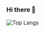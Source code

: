 ### Hi there 👋
 
![Top Langs](https://github-readme-stats.vercel.app/api/top-langs/?username=psimarro-g&theme=tokyonight)
